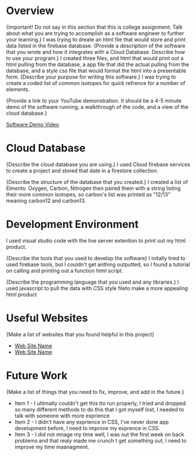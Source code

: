 # Overview

{Important! Do not say in this section that this is college assignment. Talk about what you are trying to accomplish as a software engineer to further your learning.}
I was trying to dreate an html file that would store and print data listed in the firebase database.
{Provide a description of the software that you wrote and how it integrates with a Cloud Database. Describe how to use your program.}
I created three files, and html that would print out a html pulling from the database, a app file that did the actual pulling from the database, and a style css file that would format the html into a presentable form.
{Describe your purpose for writing this software.}
I was trying to create a coded list of common isotopes for quick refrence for a number of elements.

{Provide a link to your YouTube demonstration. It should be a 4-5 minute demo of the software running, a walkthrough of the code, and a view of the cloud database.}

[Software Demo Video](https://www.youtube.com/watch?v=uy62NA29CBc)

# Cloud Database

{Describe the cloud database you are using.}
I used Cloud firebase services to create a project and stored that date in a firestore collection.

{Describe the structure of the database that you created.}
I created a list of Elments: Oxygen, Carbon, Nitrogen then paired them with a string listing their more common isotopes, so carbon's list was printed as "12/13" meaning carbon12 and carbon13.

# Development Environment
I used visual studio code with the live server extention to print out my html product.

{Describe the tools that you used to develop the software}
I initally tired to used firebase tools, but I couldn't get anthing outputted, so I found a tutorial on calling and printing out a function html script.

{Describe the programming language that you used and any libraries.}
I used javascript to pull the data with CSS style fileto make a more appealing html product

# Useful Websites

{Make a list of websites that you found helpful in this project}

- [Web Site Name](https://www.youtube.com/watch?v=UFLvSp4Mh9k&list=PL4cUxeGkcC9itfjle0ji1xOZ2cjRGY_WB&index=4&ab_channel=TheNetNinja)
- [Web Site Name](https://github.com/iamshaunjp/firebase-firestore-playlist/blob/lesson-1/index.html)

# Future Work

{Make a list of things that you need to fix, improve, and add in the future.}

- Item 1 - I ultimatly couldn't get this tto run properly, I tried and dropped so many different methods to do this that I got myself lost, I needed to 
talk with someone with more exprience
- Item 2 - I didn't have any exprience in CSS, I've never done app development before, I need to improve my exprence in CSS.
- Item 3 - I did not mnage my time well, I was out the first week on back problems and that realy made me crunch t get something out, I need to improve my time maanagment.
